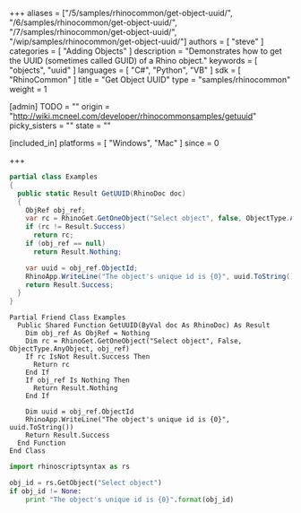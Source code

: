 +++
aliases = ["/5/samples/rhinocommon/get-object-uuid/", "/6/samples/rhinocommon/get-object-uuid/", "/7/samples/rhinocommon/get-object-uuid/", "/wip/samples/rhinocommon/get-object-uuid/"]
authors = [ "steve" ]
categories = [ "Adding Objects" ]
description = "Demonstrates how to get the UUID (sometimes called GUID) of a Rhino object."
keywords = [ "objects", "uuid" ]
languages = [ "C#", "Python", "VB" ]
sdk = [ "RhinoCommon" ]
title = "Get Object UUID"
type = "samples/rhinocommon"
weight = 1

[admin]
TODO = ""
origin = "http://wiki.mcneel.com/developer/rhinocommonsamples/getuuid"
picky_sisters = ""
state = ""

[included_in]
platforms = [ "Windows", "Mac" ]
since = 0

+++

<div class="codetab-content" id="cs">

```cs
partial class Examples
{
  public static Result GetUUID(RhinoDoc doc)
  {
    ObjRef obj_ref;
    var rc = RhinoGet.GetOneObject("Select object", false, ObjectType.AnyObject, out obj_ref);
    if (rc != Result.Success)
      return rc;
    if (obj_ref == null)
      return Result.Nothing;

    var uuid = obj_ref.ObjectId;
    RhinoApp.WriteLine("The object's unique id is {0}", uuid.ToString());
    return Result.Success;
  }
}
```

</div>


<div class="codetab-content" id="vb">

```vbnet
Partial Friend Class Examples
  Public Shared Function GetUUID(ByVal doc As RhinoDoc) As Result
	Dim obj_ref As ObjRef = Nothing
	Dim rc = RhinoGet.GetOneObject("Select object", False, ObjectType.AnyObject, obj_ref)
	If rc IsNot Result.Success Then
	  Return rc
	End If
	If obj_ref Is Nothing Then
	  Return Result.Nothing
	End If

	Dim uuid = obj_ref.ObjectId
	RhinoApp.WriteLine("The object's unique id is {0}", uuid.ToString())
	Return Result.Success
  End Function
End Class
```

</div>


<div class="codetab-content" id="py">

```python
import rhinoscriptsyntax as rs

obj_id = rs.GetObject("Select object")
if obj_id != None:
    print "The object's unique id is {0}".format(obj_id)
```

</div>
